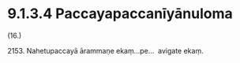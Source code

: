 

# 9.1.3.4 Paccayapaccanīyānuloma





(16.)

2153\. Nahetupaccayā ārammaṇe ekaṃ…pe…  avigate ekaṃ.



